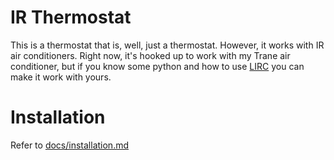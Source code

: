 # IR Thermostat
This is a thermostat that is, well, just a thermostat. However, it works with IR air conditioners. Right now, it's hooked up to work with my Trane air conditioner, but if you know some python and how to use [LIRC](http://wwww.lirc.org) you can make it work with yours.

# Installation
Refer to [docs/installation.md](https://github.com/iamtheyammer/)
